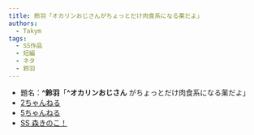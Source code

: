 ```yaml
---
title: 鈴羽「オカリンおじさんがちょっとだけ肉食系になる薬だよ」
authors:
  - Takym
tags:
  - SS作品
  - 短編
  - ネタ
  - 鈴羽
---
```

- 題名：**^鈴羽**「**^オカリンおじさん** がちょっとだけ肉食系になる薬だよ」
- [2ちゃんねる](http://viper.2ch.sc/test/read.cgi/news4vip/1555263900)
- [5ちゃんねる](http://hebi.5ch.net/test/read.cgi/news4vip/1555263900)
- [SS 森きのこ！](http://morikinoko.com/archives/52130141.html)
